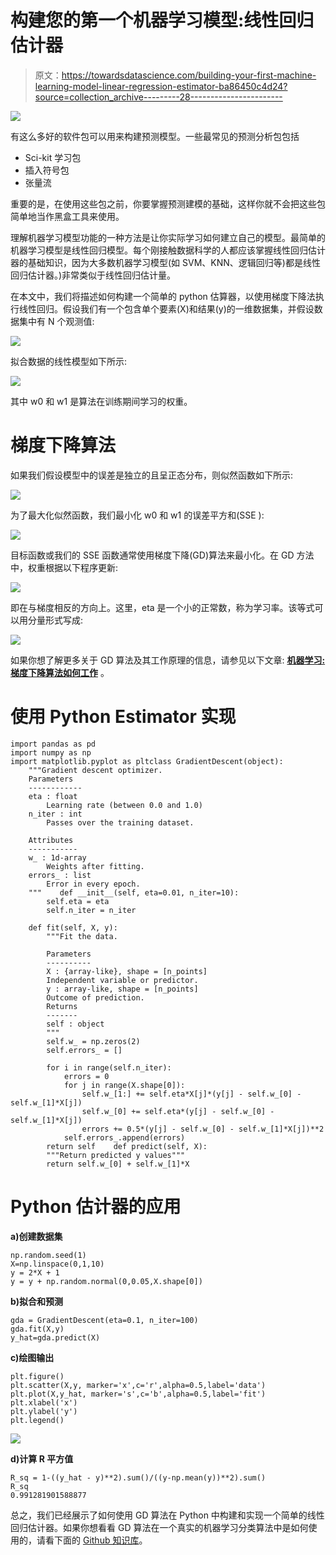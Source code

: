 # 构建您的第一个机器学习模型:线性回归估计器

> 原文：<https://towardsdatascience.com/building-your-first-machine-learning-model-linear-regression-estimator-ba86450c4d24?source=collection_archive---------28----------------------->

![](img/032e2f75765a8364af453850e9817515.png)

有这么多好的软件包可以用来构建预测模型。一些最常见的预测分析包包括

*   Sci-kit 学习包
*   插入符号包
*   张量流

重要的是，在使用这些包之前，你要掌握预测建模的基础，这样你就不会把这些包简单地当作黑盒工具来使用。

理解机器学习模型功能的一种方法是让你实际学习如何建立自己的模型。最简单的机器学习模型是线性回归模型。每个刚接触数据科学的人都应该掌握线性回归估计器的基础知识，因为大多数机器学习模型(如 SVM、KNN、逻辑回归等)都是线性回归估计器。)非常类似于线性回归估计量。

在本文中，我们将描述如何构建一个简单的 python 估算器，以使用梯度下降法执行线性回归。假设我们有一个包含单个要素(X)和结果(y)的一维数据集，并假设数据集中有 N 个观测值:

![](img/c283a106611be4b849d9a0999304df36.png)

拟合数据的线性模型如下所示:

![](img/3443b4dbe7c57519f77ffcc7642cc652.png)

其中 w0 和 w1 是算法在训练期间学习的权重。

# 梯度下降算法

如果我们假设模型中的误差是独立的且呈正态分布，则似然函数如下所示:

![](img/75b3a75f783b77884c2033a77b7f4662.png)

为了最大化似然函数，我们最小化 w0 和 w1 的误差平方和(SSE ):

![](img/6d76d31cb6edca1eb4ca67e53f07ab09.png)

目标函数或我们的 SSE 函数通常使用梯度下降(GD)算法来最小化。在 GD 方法中，权重根据以下程序更新:

![](img/a75e479f8e9298f991ba7c02bead3c22.png)

即在与梯度相反的方向上。这里，eta 是一个小的正常数，称为学习率。该等式可以用分量形式写成:

![](img/c239424ad005b07fce2222eaa4a54e37.png)

如果你想了解更多关于 GD 算法及其工作原理的信息，请参见以下文章: [**机器学习:梯度下降算法如何工作**](https://medium.com/towards-artificial-intelligence/machine-learning-how-the-gradient-descent-algorithm-works-61682d8570b6) 。

# 使用 Python Estimator 实现

```
import pandas as pd
import numpy as np
import matplotlib.pyplot as pltclass GradientDescent(object):
    """Gradient descent optimizer.
    Parameters
    ------------
    eta : float
        Learning rate (between 0.0 and 1.0)
    n_iter : int
        Passes over the training dataset.

    Attributes
    -----------
    w_ : 1d-array
        Weights after fitting.
    errors_ : list
        Error in every epoch.
    """    def __init__(self, eta=0.01, n_iter=10):
        self.eta = eta
        self.n_iter = n_iter

    def fit(self, X, y):
        """Fit the data.

        Parameters
        ----------
        X : {array-like}, shape = [n_points]
        Independent variable or predictor.
        y : array-like, shape = [n_points]
        Outcome of prediction.
        Returns
        -------
        self : object
        """
        self.w_ = np.zeros(2)
        self.errors_ = []

        for i in range(self.n_iter):
            errors = 0
            for j in range(X.shape[0]):
                self.w_[1:] += self.eta*X[j]*(y[j] - self.w_[0] -                     self.w_[1]*X[j])
                self.w_[0] += self.eta*(y[j] - self.w_[0] - self.w_[1]*X[j])
                errors += 0.5*(y[j] - self.w_[0] - self.w_[1]*X[j])**2
            self.errors_.append(errors)
        return self    def predict(self, X):
        """Return predicted y values"""
        return self.w_[0] + self.w_[1]*X
```

# Python 估计器的应用

**a)创建数据集**

```
np.random.seed(1)
X=np.linspace(0,1,10)
y = 2*X + 1
y = y + np.random.normal(0,0.05,X.shape[0])
```

**b)拟合和预测**

```
gda = GradientDescent(eta=0.1, n_iter=100)
gda.fit(X,y)
y_hat=gda.predict(X)
```

**c)绘图输出**

```
plt.figure()
plt.scatter(X,y, marker='x',c='r',alpha=0.5,label='data')
plt.plot(X,y_hat, marker='s',c='b',alpha=0.5,label='fit')
plt.xlabel('x')
plt.ylabel('y')
plt.legend()
```

![](img/e0e82ed696f1f66c9de268a7bc4cc47e.png)

**d)计算 R 平方值**

```
R_sq = 1-((y_hat - y)**2).sum()/((y-np.mean(y))**2).sum()
R_sq
0.991281901588877
```

总之，我们已经展示了如何使用 GD 算法在 Python 中构建和实现一个简单的线性回归估计器。如果你想看看 GD 算法在一个真实的机器学习分类算法中是如何使用的，请看下面的 [Github 知识库](https://github.com/bot13956/LogisticRegression_gradient_descent)。